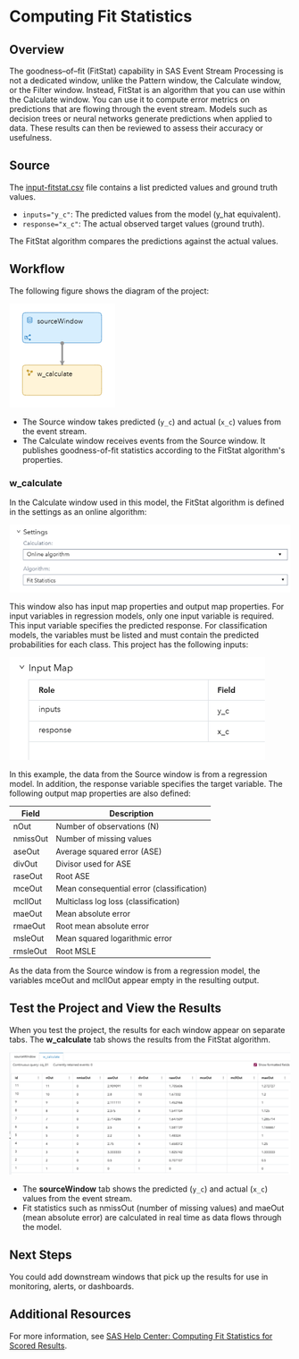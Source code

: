 # Computing Fit Statistics

## Overview

The goodness–of–fit (FitStat) capability in SAS Event Stream Processing is not a dedicated window, unlike the Pattern window, the Calculate window, or the Filter window. Instead, FitStat is an algorithm that you can use within the Calculate window. You can use it to compute error metrics on predictions that are flowing through the event stream. Models such as decision trees or neural networks generate predictions when applied to data. These results can then be reviewed to assess their accuracy or usefulness.

## Source

The [input-fitstat.csv](input-fitstat.csv) file contains a list predicted values and ground truth values.

- `inputs="y_c"`: The predicted values from the model (y_hat equivalent).
- `response="x_c"`: The actual observed target values (ground truth).

The FitStat algorithm compares the predictions against the actual values.

## Workflow

The following figure shows the diagram of the project: 

![Diagram of the project](img/image-20250630132336672.png)	

- The Source window takes predicted (`y_c`) and actual (`x_c`) values from the event stream.
- The Calculate window receives events from the Source window. It publishes goodness-of-fit statistics according to the FitStat algorithm's properties.

### w_calculate

In the Calculate window used in this model, the FitStat algorithm is defined in the settings as an online algorithm:

![Settings](img/image-20250630140551875.png)	

This window also has input map properties and output map properties. For input variables in regression models, only one input variable is required. This input variable specifies the predicted response. For classification models, the variables must be listed and must contain the predicted probabilities for each class. This project has the following inputs:

![Input Map](img/image-20250630133729401.png)	

In this example, the data from the Source window is from a regression model. In addition, the response variable specifies the target variable. The following output map properties are also defined:

| Field    | Description                               |
| -------- | ----------------------------------------- |
| nOut     | Number of observations (N)                |
| nmissOut | Number of missing values                  |
| aseOut   | Average squared error (ASE)               |
| divOut   | Divisor used for ASE                      |
| raseOut  | Root ASE                                  |
| mceOut   | Mean consequential error (classification) |
| mcllOut  | Multiclass log loss (classification)      |
| maeOut   | Mean absolute error                       |
| rmaeOut  | Root mean absolute error                  |
| msleOut  | Mean squared logarithmic error            |
| rmsleOut | Root MSLE                                 |

As the data from the Source window is from a regression model, the variables mceOut and mcllOut appear empty in the resulting output.

## Test the Project and View the Results

When you test the project, the results for each window appear on separate tabs. The **w_calculate** tab shows the results from the FitStat algorithm.

![w_calculate tab](img/image-20250630135049837.png)

- The **sourceWindow** tab shows the  predicted (`y_c`) and actual (`x_c`) values from the event stream.
- Fit statistics such as nmissOut (number of missing values) and maeOut (mean absolute error) are calculated in real time as data flows through the model.

## Next Steps

You could add downstream windows that pick up the results for use in monitoring, alerts, or dashboards.

## Additional Resources

For more information, see [SAS Help Center: Computing Fit Statistics for Scored Results](https://documentation.sas.com/?cdcId=espcdc&cdcVersion=default&docsetId=espan&docsetTarget=p1wnq007i64zjon0zmxezvkad3m4.htm#p1k5j3rok1x59on15i884xa66ajq).
